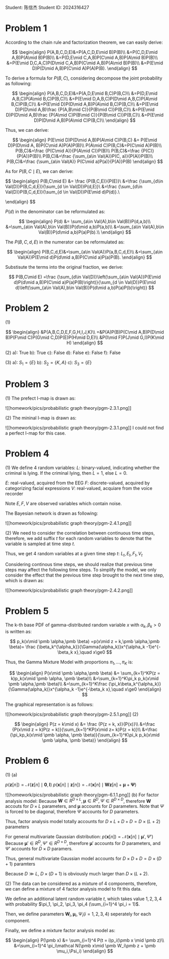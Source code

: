 Student: 陈信杰
Student ID:  2024316427

# Problem 1
According to the chain rule and factorization theorem, we can easily derive:

$$
\begin{align}
P(A,B,C,D,E)&=P(A,C,D,E\mid B)P(B)\\
&=P(C,D,E\mid A,B)P(A\mid B)P(B)\\
&=P(D,E\mid C,A,B)P(C\mid A,B)P(A\mid B)P(B)\\
&=P(E\mid D,C,A,C)P(D\mid C,A,B)P(C\mid A,B)P(A\mid B)P(B)\\
&=P(E\mid D)P(D\mid A,B)P(C\mid A)P(A)P(B).
\end{align}
$$

To derive a formula for $P (B, C)$, considering decompose the joint probability as following:

$$
\begin{align}
P(A,B,C,D,E)&=P(A,D,E\mid B,C)P(B,C)\\
&=P(D,E\mid A,B,C)P(A\mid B,C)P(B,C)\\
&=P(E\mid D,A,B,C)P(D\mid A,B,C)P(A\mid B,C)P(B,C)\\
&=P(E\mid D)P(D\mid A,B)P(A\mid B,C)P(B,C)\\
&=P(E\mid D)P(D\mid A,B)\frac {P(A,B\mid C)}{P(B\mid C)}P(B,C)\\
&=P(E\mid D)P(D\mid A,B)\frac {P(A\mid C)P(B\mid C)}{P(B\mid C)}P(B,C)\\
&=P(E\mid D)P(D\mid A,B)P(A\mid C)P(B,C)\\
\end{align}
$$

Thus, we can derive:

$$
\begin{align}
P(E\mid D)P(D\mid A,B)P(A\mid C)P(B,C) &= P(E\mid D)P(D\mid A, B)P(C\mid A)P(A)P(B)\\
P(A\mid C)P(B,C)&=P(C\mid A)P(B)\\
P(B,C)&=\frac {P(C\mid A)}{P(A\mid C)}P(B)\\
P(B,C)&=\frac {P(C)}{P(A)}P(B)\\
P(B,C)&=\frac {\sum_{a\in Val(A)}P(C, a)}{P(A)}P(B)\\
P(B,C)&=\frac {\sum_{a\in Val(A)} P(C\mid a)P(a)}{P(A)}P(B)
\end{align}
$$

As for $P (B, C\mid E)$, we can derive:

$$
\begin{align}
P(B,C\mid E) &= \frac {P(B,C,E)}{P(E)}\\
&=\frac {\sum_{d\in Val(D)}P(B,C,d,E)}{\sum_{d \in Val(D)}P(d,E)}\\
&=\frac {\sum_{d\in Val(D)}P(B,C,d,E)}{\sum_{d \in Val(D)}P(E\mid d)P(d)}.\\

\end{align}
$$

$P (d)$ in the denominator can be reformulated as:

$$
\begin{align}
P(d) &= \sum_{a\in Val(A),b\in Val(B)}P(d,a,b)\\
&=\sum_{a\in Val(A),b\in Val(B)}P(d\mid a,b)P(a,b)\\
&=\sum_{a\in Val(A),b\in Val(B)}P(d\mid a,b)P(a)P(b).\\
\end{align}
$$

The $P(B, C, d, E)$ in the numerator can be reformulated as:

$$
\begin{align}
P(B,C,d,E)&=\sum_{a\in Val(A)}P(a,B,C,d,E)\\
&=\sum_{a\in Val(A)}P(E\mid d)P(d\mid a,B)P(C\mid a)P(a)P(B).
\end{align}
$$

Substisute the terms into the original fraction, we derive:

$$
P(B,C\mid E) =\frac {\sum_{d\in Val(D)}\left(\sum_{a\in Val(A)}P(E\mid d)P(d\mid a,B)P(C\mid a)P(a)P(B)\right)}{\sum_{d \in Val(D)}P(E\mid d)\left(\sum_{a\in Val(A),b\in Val(B)}P(d\mid a,b)P(a)P(b)\right)}
$$

# Problem 2
(1) 

$$
\begin{align}
&P(A,B,C,D,E,F,G,H,I,J,K)\\
=&P(A)P(B)P(C\mid A,B)P(D\mid B)P(F\mid C)P(G\mid C,D)P(E)P(H\mid D,E)\\
&P(I\mid F)P(J\mid G,I)P(K\mid H)
\end{align}
$$

(2)
a): True
b): True
c): False
d): False
e): False
f): False

(3)
a): $S_1 = \{E\}$
b): $S_2 = \{K,A\}$
c): $S_3 = \{E\}$

# Problem 3
(1)
The prefect I-map is drawn as:

![[homework/pics/probabilistic graph theory/pgm-2.3.1.png]]

(2)
The mininal I-map is drawn as:

![[homework/pics/probabilistic graph theory/pgm-2.3.1.png]]
I could not find a perfect I-map for this case.

# Problem 4
(1) We define 4 random variables:
$L$: binary-valued, indicating whether the criminal is lying. 
If the criminal lying, then $L=1$, else $L=0$.

$E$: real-valued, acquired from the EEG
$F$: discrete-valued, acquired by categorizing facial expressions
$V$: real-valued, acquiare from the voice recorder

Note $E, F, V$ are observed variables which contain noise.

The Bayesian network is drawn as following:

![[homework/pics/probabilistic graph theory/pgm-2.4.1.png]]

(2) We need to consider the correlation between continuous time steps, therefore, we add suffix $t$ for each random variables to denote that the variable is sampled at time step $t$.

Thus, we get 4 random variables at a given time step $t$: $L_t, E_t, F_t, V_t$

Considering continous time steps, we should realize that previous time steps may affect the following time steps. To simplify the model, we only consider the effect that the previous time step brought to the next time step, which is drawn as:

![[homework/pics/probabilistic graph theory/pgm-2.4.2.png]]

# Problem 5
The k-th base PDF of gamma-distributed random variable $x$ with $\alpha_k, \beta_k>0$ is written as:

$$
p_k(x\mid \pmb \alpha,\pmb \beta) =p(x\mid z = k,\pmb \alpha,\pmb \beta)= \frac {\beta_k^{\alpha_k}}{\Gamma(\alpha_k)}x^{\alpha_k -1}e^{-\beta_k x},\quad x\ge0
$$

Thus, the Gamma Mixture Model with proportions $\pi_1,\dots,\pi_K$ is:

$$
\begin{align}
P(x\mid \pmb \alpha,\pmb \beta) &= \sum_{k=1}^KP(z = k)p_k(x\mid \pmb \alpha, \pmb \beta)\\
&=\sum_{k=1}^K\pi_k p_k(x\mid \pmb \alpha,\pmb \beta)\\
&=\sum_{k=1}^K\frac {\pi_k\beta_k^{\alpha_k}}{\Gamma(\alpha_k)}x^{\alpha_k -1}e^{-\beta_k x},\quad x\ge0
\end{align}
$$

The graphical representation is as follows:

![[homework/pics/probabilistic graph theory/pgm-2.5.1.png]]
(2) 

$$
\begin{align}
P(z = k\mid x) &= \frac {P(z = k, x)}{P(x)}\\
&=\frac {P(x\mid z = k)P(z = k)}{\sum_{k=1}^KP(x\mid z= k)P(z = k)}\\
&=\frac {\pi_kp_k(x\mid \pmb \alpha, \pmb \beta)}{\sum_{k=1}^K\pi_k p_k(x\mid \pmb \alpha, \pmb \beta)}
\end{align}
$$

# Problem 6
(1)
(a)

$p (\pmb z[n]) = \mathcal N (\pmb z[n]\mid \pmb 0, \pmb I)$
$p (\pmb x[n]\mid \pmb z[n]) = \mathcal N (\pmb x[n]\mid \pmb W\pmb z[n] + \pmb \mu + \pmb \Psi)$

![[homework/pics/probabilistic graph theory/pgm-6.1.1.png]]
(b)
For factor analysis model: Because $\pmb W \in R^{D\times L}, \pmb \mu \in R^D, \Psi \in R^{D\times D}$, therefore $\pmb W$ accouts for $D\times L$ parameters, and $\pmb \mu$ accounts for $D$ parameters. Note that $\Psi$ is forced to be diagonal, therefore $\Psi$ accounts for $D$ parameters.

Thus, factor analysis model totally accounts for $D\times L + D + D = D\times (L + 2)$ parameters

For general multivariate Gaussian distribution: $p (\pmb x[n]) = \mathcal N (\pmb x[n]\mid \pmb \mu', \Psi')$
Because $\pmb \mu' \in R^D,\Psi' \in R^{D\times D}$, therefore $\pmb \mu'$ accounts for $D$ parameters, and $\Psi'$ accounts for $D\times D$ paramers.

Thus, general multivariate Gaussian model accounts for $D\times D + D = D\times (D + 1)$ paramters

Because $D\gg L$, $D\times (D + 1)$ is obviously much larger than $D\times (L + 2)$.

(2)
The data can be considered as a mixture of 4 components, therefore, we can define a mixture of 4 factor analysis model to fit this data.

We define an additional latent random variable $t$, which takes value $1,2,3,4$ with probability $\pi_1, \pi_2, \pi_3, \pi_4 (\sum_{i=1}^4 \pi_i = 1)$.

Then, we define parameters $\pmb W_i, \pmb \mu_i, \Psi_i(i=1,2,3,4)$ seperately for each component.

Finally, we define a mixture factor analysis model as:

$$
\begin{align}
P(\pmb x) &= \sum_{i=1}^4 P(t = i)p_i(\pmb x \mid \pmb z)\\
&=\sum_{i=1}^4 \pi_i\mathcal N(\pmb x\mid \pmb W_i\pmb z + \pmb \mu_i,\Psi_i)
\end{align}
$$

